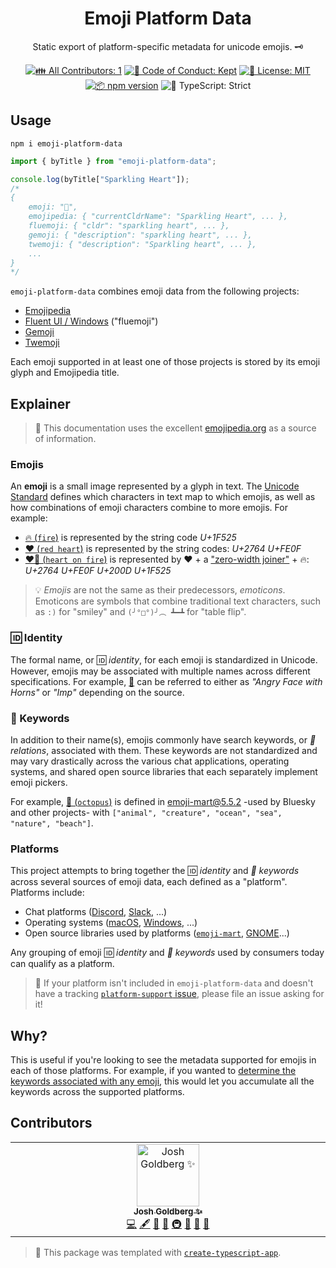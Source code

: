 <h1 align="center">Emoji Platform Data</h1>

<p align="center">Static export of platform-specific metadata for unicode emojis. 🗝️</p>

<p align="center">
	<!-- prettier-ignore-start -->
	<!-- ALL-CONTRIBUTORS-BADGE:START - Do not remove or modify this section -->
	<a href="#contributors" target="_blank"><img alt="👪 All Contributors: 1" src="https://img.shields.io/badge/%F0%9F%91%AA_all_contributors-1-21bb42.svg" /></a>
<!-- ALL-CONTRIBUTORS-BADGE:END -->
	<!-- prettier-ignore-end -->
	<a href="https://github.com/JoshuaKGoldberg/emoji-platform-data/blob/main/.github/CODE_OF_CONDUCT.md" target="_blank"><img alt="🤝 Code of Conduct: Kept" src="https://img.shields.io/badge/%F0%9F%A4%9D_code_of_conduct-kept-21bb42" /></a>
	<a href="https://github.com/JoshuaKGoldberg/emoji-platform-data/blob/main/LICENSE.md" target="_blank"><img alt="📝 License: MIT" src="https://img.shields.io/badge/%F0%9F%93%9D_license-MIT-21bb42.svg"></a>
	<a href="http://npmjs.com/package/emoji-platform-data"><img alt="📦 npm version" src="https://img.shields.io/npm/v/emoji-platform-data?color=21bb42&label=%F0%9F%93%A6%20npm" /></a>
	<img alt="💪 TypeScript: Strict" src="https://img.shields.io/badge/%F0%9F%92%AA_typescript-strict-21bb42.svg" />
</p>

## Usage

```shell
npm i emoji-platform-data
```

```ts
import { byTitle } from "emoji-platform-data";

console.log(byTitle["Sparkling Heart"]);
/*
{
	emoji: "💖",
	emojipedia: { "currentCldrName": "Sparkling Heart", ... },
	fluemoji: { "cldr": "sparkling heart", ... },
	gemoji: { "description": "sparkling heart", ... },
	twemoji: { "description": "Sparkling heart", ... },
	...
}
*/
```

`emoji-platform-data` combines emoji data from the following projects:

- [Emojipedia](https://github.com/JoshuaKGoldberg/emojipedia)
- [Fluent UI / Windows](https://github.com/microsoft/fluentui-emoji) ("fluemoji")
- [Gemoji](https://github.com/wooorm/gemoji)
- [Twemoji](https://raw.githubusercontent.com/twitter/twemoji-parser)

Each emoji supported in at least one of those projects is stored by its emoji glyph and Emojipedia title.

## Explainer

> 📙 This documentation uses the excellent [emojipedia.org](https://emojipedia.org) as a source of information.

### Emojis

An **emoji** is a small image represented by a glyph in text.
The [Unicode Standard](https://unicode.org/standard/standard.html) defines which characters in text map to which emojis, as well as how combinations of emoji characters combine to more emojis.
For example:

- [🔥 (`fire`)](https://emojipedia.org/fire) is represented by the string code _U+1F525_
- [❤️ (`red heart`)](https://emojipedia.org/red-heart) is represented by the string codes: _U+2764_ _U+FE0F_
- [❤️‍🔥 (`heart on fire`)](https://emojipedia.org/heart-on-fire) is represented by ❤️ + a ["zero-width joiner"](https://emojipedia.org/zero-width-joiner) + 🔥: _U+2764 U+FE0F U+200D U+1F525_

> 💡 _Emojis_ are not the same as their predecessors, _emoticons_.
> Emoticons are symbols that combine traditional text characters, such as `:)` for "smiley" and `(╯°□°)╯︵ ┻━┻` for "table flip".

### 🆔 Identity

The formal name, or 🆔 _identity_, for each emoji is standardized in Unicode.
However, emojis may be associated with multiple names across different specifications.
For example, [👿](https://emojipedia.org/angry-face-with-horns) can be referred to either as _"Angry Face with Horns"_ or _"Imp"_ depending on the source.

### 🔗 Keywords

In addition to their name(s), emojis commonly have search keywords, or _🔗 relations_, associated with them.
These keywords are not standardized and may vary drastically across the various chat applications, operating systems, and shared open source libraries that each separately implement emoji pickers.

For example, [🐙 (`octopus`)](https://emojipedia.org/octopus) is defined in [emoji-mart@5.5.2](https://github.com/missive/emoji-mart/tree/21a2708be931c0dd16d6d0e96b47a45503576ac5/) -used by Bluesky and other projects- with `["animal", "creature", "ocean", "sea", "nature", "beach"]`.

### Platforms

This project attempts to bring together the 🆔 _identity_ and _🔗 keywords_ across several sources of emoji data, each defined as a "platform".
Platforms include:

- Chat platforms ([Discord](https://github.com/JoshuaKGoldberg/emoji-platform-data/issues/16), [Slack](https://github.com/JoshuaKGoldberg/emoji-platform-data/issues/7), ...)
- Operating systems ([macOS](https://github.com/JoshuaKGoldberg/emoji-platform-data/issues/5), [Windows](https://github.com/JoshuaKGoldberg/emoji-platform-data/issues/6), ...)
- Open source libraries used by platforms ([`emoji-mart`](https://github.com/JoshuaKGoldberg/emoji-platform-data/issues/14), [GNOME](https://github.com/JoshuaKGoldberg/emoji-platform-data/issues/9)...)

Any grouping of emoji 🆔 _identity_ and _🔗 keywords_ used by consumers today can qualify as a platform.

> 🚀 If your platform isn't included in `emoji-platform-data` and doesn't have a tracking [`platform-support` issue](https://github.com/JoshuaKGoldberg/emoji-platform-data/issues?q=is%3Aissue+is%3Aopen+label%3A%22platform+support%22), please file an issue asking for it!

## Why?

This is useful if you're looking to see the metadata supported for emojis in each of those platforms.
For example, if you wanted to [determine the keywords associated with any emoji](https://github.com/muan/emojilib/issues/194), this would let you accumulate all the keywords across the supported platforms.

## Contributors

<!-- spellchecker: disable -->
<!-- ALL-CONTRIBUTORS-LIST:START - Do not remove or modify this section -->
<!-- prettier-ignore-start -->
<!-- markdownlint-disable -->
<table>
  <tbody>
    <tr>
      <td align="center" valign="top" width="14.28%"><a href="http://www.joshuakgoldberg.com/"><img src="https://avatars.githubusercontent.com/u/3335181?v=4?s=100" width="100px;" alt="Josh Goldberg ✨"/><br /><sub><b>Josh Goldberg ✨</b></sub></a><br /><a href="https://github.com/JoshuaKGoldberg/emoji-platform-data/commits?author=JoshuaKGoldberg" title="Code">💻</a> <a href="#content-JoshuaKGoldberg" title="Content">🖋</a> <a href="https://github.com/JoshuaKGoldberg/emoji-platform-data/commits?author=JoshuaKGoldberg" title="Documentation">📖</a> <a href="#ideas-JoshuaKGoldberg" title="Ideas, Planning, & Feedback">🤔</a> <a href="#infra-JoshuaKGoldberg" title="Infrastructure (Hosting, Build-Tools, etc)">🚇</a> <a href="#maintenance-JoshuaKGoldberg" title="Maintenance">🚧</a> <a href="#projectManagement-JoshuaKGoldberg" title="Project Management">📆</a> <a href="#tool-JoshuaKGoldberg" title="Tools">🔧</a></td>
    </tr>
  </tbody>
</table>

<!-- markdownlint-restore -->
<!-- prettier-ignore-end -->

<!-- ALL-CONTRIBUTORS-LIST:END -->
<!-- spellchecker: enable -->

<!-- You can remove this notice if you don't want it 🙂 no worries! -->

> 💙 This package was templated with [`create-typescript-app`](https://github.com/JoshuaKGoldberg/create-typescript-app).
